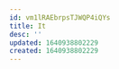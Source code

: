 ```yaml
---
id: vm1lRAEbrpsTJWQP4iQYs
title: It
desc: ''
updated: 1640938802229
created: 1640938802229
---
```



